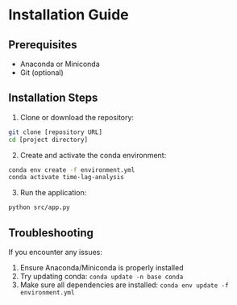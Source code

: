# Installation Guide

## Prerequisites

- Anaconda or Miniconda
- Git (optional)

## Installation Steps

1. Clone or download the repository:
```bash
git clone [repository URL]
cd [project directory]
```

2. Create and activate the conda environment:
```bash
conda env create -f environment.yml
conda activate time-lag-analysis
```

3. Run the application:
```bash
python src/app.py
```

## Troubleshooting

If you encounter any issues:
1. Ensure Anaconda/Miniconda is properly installed
2. Try updating conda: `conda update -n base conda`
3. Make sure all dependencies are installed: `conda env update -f environment.yml`

